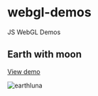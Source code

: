 # webgl-demos
JS WebGL Demos

## Earth with moon
[View demo](https://misuzu.moe/luna)

![earthluna](https://misuzu.moe/image/earthluna.jpg)